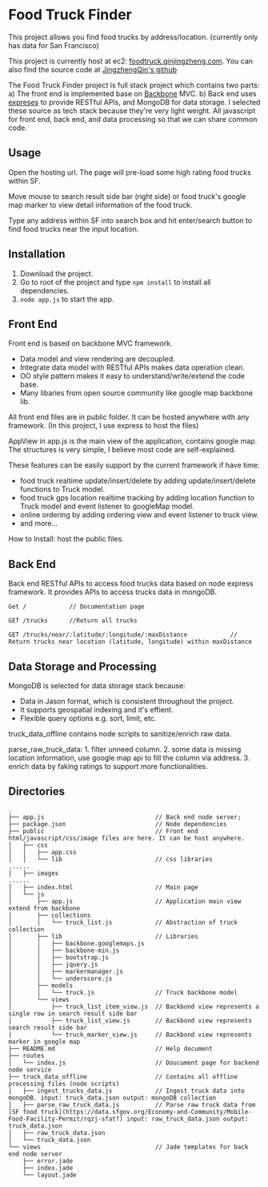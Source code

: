 Food Truck Finder
=================

This project allows you find food trucks by address/location. (currently only has data for San Francisco)

This project is currently host at ec2: [foodtruck.qinjingzheng.com](http://foodtruck.qinjingzheng.com). You can also find the source code at [JingzhengQin's github](https://github.com/JingzhengQin/food_truck)

The Food Truck Finder project is full stack project which contains two parts: a) The front end is implemented base on [Backbone](http://backbonejs.org/) MVC. b) Back end uses [expreses](http://expressjs.com/) to provide RESTful APIs, and MongoDB for data storage. I selected these source as tech stack because they're very light weight. All javascript for front end, back end, and data processing so that we can share common code.

Usage
-----

Open the hosting url. The page will pre-load some high rating food trucks within SF. 

Move mouse to search result side bar (right side) or food truck's google map marker to view detail information of the food truck.

Type any address within SF into search box and hit enter/search button to find food trucks near the input location.

Installation
------------
1. Download the project.
2. Go to root of the project and type `npm install` to install all dependencies.
3. `node app.js` to start the app.

Front End
---------
Front end is based on backbone MVC framework. 
* Data model and view rendering are decoupled.
* Integrate data model with RESTful APIs makes data operation clean.
* OO style pattern makes it easy to understand/write/extend the code base.
* Many libaries from open source community like google map backbone lib.

All front end files are in public folder. It can be hosted anywhere with any framework. (In this project, I use express to host the files)

AppView in app.js is the main view of the application, contains google map. The structures is very simple, I believe most code are self-explained.

These features can be easily support by the current framework if have time:
* food truck realtime update/insert/delete by adding update/insert/delete functions to Truck model.
* food truck gps location realtime tracking by adding location function to Truck model and event listener to googleMap model.
* online ordering by adding ordering view and event listener to truck view.
* and more...

How to Install: host the public files.

Back End
--------
Back end RESTful APIs to access food trucks data based on node express framework.
It provides APIs to access trucks data in mongoDB.
```
Get /            // Documentation page

GET /trucks      //Return all trucks

GET /trucks/near/:latitude/:longitude/:maxDistance            // Return trucks near location (latitude, longitude) within maxDistance
```

Data Storage and Processing
---------------------------
MongoDB is selected for data storage stack because:
* Data in Jason format, which is consistent throughout the project.
* It supports geospatial indexing and it's effient.
* Flexible query options e.g. sort, limit, etc.
 
truck_data_offline contains node scripts to sanitize/enrich raw data.

parse_raw_truck_data:
    1. filter unneed column.
    2. some data is missing location information, use google map api to fill the column via address. 
    3. enrich data by faking ratings to support more functionalities.


Directories
-----------
```
.
├── app.js                               // Back end node server;
├── package.json                         // Node dependencies
├── public                               // Front end html/javascript/css/image files are here. It can be host anywhere.
│   ├── css
│   │   ├── app.css
│   │   └── lib                          // css libraries
......
│   ├── images
......
│   ├── index.html                       // Main page
│   └── js
│       ├── app.js                       // Application main view extend from backbone
│       ├── collections
│       │   └── truck_list.js            // Abstraction of truck collection
│       ├── lib                          // Libraries
│       │   ├── backbone.googlemaps.js
│       │   ├── backbone-min.js
│       │   ├── bootstrap.js
│       │   ├── jquery.js
│       │   ├── markermanager.js
│       │   └── underscore.js
│       ├── models
│       │   └── truck.js                 // Truck backbone model
│       └── views
│           ├── truck_list_item_view.js  // Backbond view represents a single row in search result side bar  
│           ├── truck_list_view.js       // Backbond view represents search result side bar
│           └── truck_marker_view.js     // Backbond view represents marker in google map
├── README.md                            // Help document
├── routes
│   └── index.js                         // Doucument page for backend node service
├── truck_data_offline                   // Contains all offline processing files (node scripts)
│   ├── ingest_trucks_data.js            // Ingest truck data into mongoDB. input: truck_data.json output: mongoDB collection
│   ├── parse_raw_truck_data.js          // Parse raw truck data from [SF food truck](https://data.sfgov.org/Economy-and-Community/Mobile-Food-Facility-Permit/rqzj-sfat?) input: raw_truck_data.json output: truck_data.json
│   ├── raw_truck_data.json
│   └── truck_data.json
└── views                                // Jade templates for back end node server
    ├── error.jade
    ├── index.jade
    └── layout.jade
```

